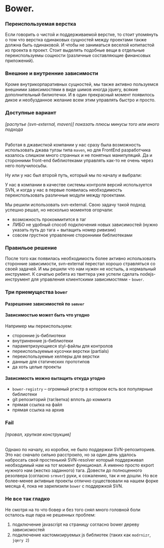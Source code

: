 Bower.
========
### Переиспользуемая верстка

Если говорить о чистой и поддерживаемой верстке, то стоит упомянуть о том что верстка одинаковых сущностей между проектами также должна быть одинаковой. И чтобы не заниматься веселой копипастой из проекта в проект. Стоит выделять подобные вещи в отдельные переиспользуемы сощности (различные составляющие финансовых приложений).

### Внешние и внутренние зависимости

Кроме внутрикорпаративных сущностей, мы также активно пользуемся внешними зависимостями в виде шимов иногда jquery, всякие дополнительный билиотечки.  И в один прекрасный момент появилось дикое и необузданное желание всем этим управлять быстро и просто.

### Доступные вариант
###### [распутье (svn-external, maven)] *показать плюсы минусы того или иного подхода*


Работая в джависткой компании у нас сразу была возможность использовать джава тулзы типа `maven`, но для FrontEnd разработчика казалось слишком много странных и не понятных манипуляций. Да и сторонними front-end библиотеками управлять как-то не очень через него получилосьбы.

Ну или у нас был второй путь, который мы по началу и выбрали:

У нас в компании в качестве системы контроля версий используется SVN, и когда у нас в первые появилась необходимость переиспользовать различные модули между проектами.

Мы  решили использовать svn-external. Свою задачу такой подход успешно решал, но несколько моментов огорчали:
* возможность прокоммитится в таг
* ЛИБО не удобный способ подключения новых зависимостей (нужно указать путь до тага + вытащить номер ривизии)
* совсем грустное управление сторонними библиотеками
 
### Правильое решение

После того как появилась необходимость более активно использовать сторонние зависимости, svn-external перестал хорошо стравляться со своей задачей. И мы решили что нам нужен не костыль, а нормальный инструмент. К сачатью ребята из твиттера уже успели сделать nodejs-инструмент для управления клиентскими зависимостями - `bower`.

### Три приемущества `bower`

#### Разрешение зависимостей по `semver`

#### Зависимостью может быть что угодно

Например мы переиспользуем:
* сторонние js-библиотеки
* внутриненние js-библиотеки
* параметризующиеся styl-файлы для контролов
* переиспользуемые кусочки верстки (partials)
* переиспользуемые хелперы для верстки
* данные для статических прототипов
* да хоть целые проекты

#### Зависимость можно вытащить откуда угодно
* `bower-registry` – огромный ргистр в котором есть все популярные библиотеки
* git репозиторий (таг/ветка) вплоть до коммита
* прямая ссылка на файл
* прямая ссылка на архив

### Fail

###### [провал, хрупкая конструкция]

Однако по началу, из коробки, не было поддержки SVN-репозиториев. Это нас сначало сильно расстроило, но за один день удалось набросать свой простенький SVN-resolver который поддерживал необходимый нам на тот момент функционал. А именно просто export нужного нам (жестко заданного) тага. Довести до полноценного резолвера (согласно `srmver`) руки, к сожалению, так и не дошли. Но все более-менее активные проекты отлично существовали на нашем форке месяца 4, пока не зарилизили `bower` c поддержкой SVN.


### Не все так гладко
Не смотря на то что бовер и без того снял много головной боли осталось еще пара не решенных проблем:

1. подключение javascript на страницу согласно bower дереву зависисмостей
2. подключение кастомизируемых js библиотек (таких как `modrnizr`, `jqery 2`)
